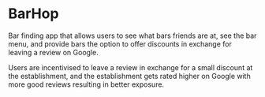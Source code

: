 # BarHop
Bar finding app that allows users to see what bars friends are at, see the bar menu, and provide bars the option to offer discounts in exchange for leaving a review on Google.

Users are incentivised to leave a review in exchange for a small discount at the establishment, and the establishment gets rated higher on Google with more good reviews resulting in better exposure.
